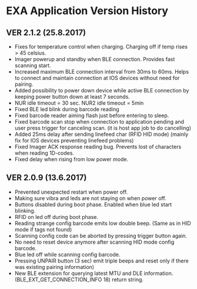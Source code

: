 # EXA Application Version History

## VER 2.1.2 (25.8.2017)

* Fixes for temperature control when charging. Charging off if temp rises > 45 celsius.
* Imager powerup and standby when BLE connection. Provides fast scanning start.
* Increased maximum BLE connection interval from 30ms to 60ms. Helps to connect and maintain connection at IOS devices without need for pairing.
* Added possibility to power down device while active BLE connection by keeping power button down at least 7 seconds.
* NUR idle timeout = 30 sec. NUR2 idle timeout = 5min
* Fixed BLE led blink during barcode reading
* Fixed barcode reader aiming flash just before entering to sleep.
* Fixed barcode scan stop when connection to application pending and user press trigger for canceling scan. (it is host app job to do cancelling)
* Added 25ms delay after sending linefeed char (RFID HID mode) (mainly fix for IOS devices preventing linefeed problems)
* Fixed Imager ACK response reading bug. Prevents lost of characters when reading 1D-codes.
* Fixed delay when rising from low power mode.

## VER 2.0.9 (13.6.2017)

* Prevented unexpected restart when power off.
* Making sure vibra and leds are not staying on when power off.
* Buttons disabled during boot phase. Enabled when blue led start blinking.
* RFID on led off during boot phase.
* Reading strange config barcode emits low double beep. (Same as in HID mode if tags not found)
* Scanning config code can be aborted by pressing trigger button again.
* No need to reset device anymore after scanning HID mode config barcode. 
* Blue led off while scanning config barcode.
* Pressing UNPAIR button (3 sec) emit triple beeps and reset only if there was existing pairing information)
* New BLE extension for querying latest MTU and DLE information. (BLE_EXT_GET_CONNECTION_INFO 18) return string.

